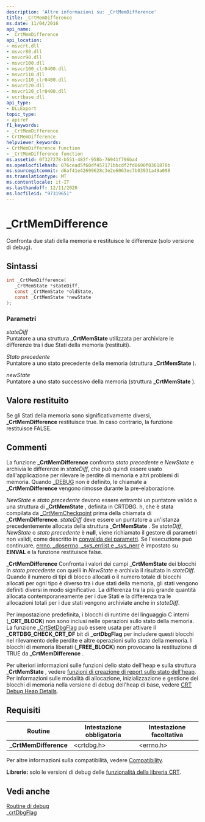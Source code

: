 ```yaml
---
description: 'Altre informazioni su: _CrtMemDifference'
title: _CrtMemDifference
ms.date: 11/04/2016
api_name:
- _CrtMemDifference
api_location:
- msvcrt.dll
- msvcr80.dll
- msvcr90.dll
- msvcr100.dll
- msvcr100_clr0400.dll
- msvcr110.dll
- msvcr110_clr0400.dll
- msvcr120.dll
- msvcr120_clr0400.dll
- ucrtbase.dll
api_type:
- DLLExport
topic_type:
- apiref
f1_keywords:
- _CrtMemDifference
- CrtMemDifference
helpviewer_keywords:
- CrtMemDifference function
- _CrtMemDifference function
ms.assetid: 0f327278-b551-482f-958b-76941f796ba4
ms.openlocfilehash: 076cead5f60df457171bbcdf2fd8690f0361870b
ms.sourcegitcommit: d6af41e42699628c3e2e6063ec7b03931a49a098
ms.translationtype: MT
ms.contentlocale: it-IT
ms.lasthandoff: 12/11/2020
ms.locfileid: "97319651"
---
```

# <a name="_crtmemdifference"></a>_CrtMemDifference

Confronta due stati della memoria e restituisce le differenze (solo versione di debug).

## <a name="syntax"></a>Sintassi

```C
int _CrtMemDifference(
   _CrtMemState *stateDiff,
   const _CrtMemState *oldState,
   const _CrtMemState *newState
);
```

### <a name="parameters"></a>Parametri

*stateDiff*<br/>
Puntatore a una struttura **_CrtMemState** utilizzata per archiviare le differenze tra i due Stati della memoria (restituiti).

*Stato precedente*<br/>
Puntatore a uno stato precedente della memoria (struttura **_CrtMemState** ).

*newState*<br/>
Puntatore a uno stato successivo della memoria (struttura **_CrtMemState** ).

## <a name="return-value"></a>Valore restituito

Se gli Stati della memoria sono significativamente diversi, **_CrtMemDifference** restituisce true. In caso contrario, la funzione restituisce FALSE.

## <a name="remarks"></a>Commenti

La funzione **_CrtMemDifference** confronta *stato precedente* e *NewState* e archivia le differenze in *stateDiff*, che può quindi essere usato dall'applicazione per rilevare le perdite di memoria e altri problemi di memoria. Quando [_DEBUG](../../c-runtime-library/debug.md) non è definito, le chiamate a **_CrtMemDifference** vengono rimosse durante la pre-elaborazione.

*NewState* e *stato precedente* devono essere entrambi un puntatore valido a una struttura di **_CrtMemState** , definita in CRTDBG. h, che è stata compilata da [_CrtMemCheckpoint](crtmemcheckpoint.md) prima della chiamata di **_CrtMemDifference**. *stateDiff* deve essere un puntatore a un'istanza precedentemente allocata della struttura **_CrtMemState** . Se *stateDiff*, *NewState* o *stato precedente* è **null**, viene richiamato il gestore di parametri non validi, come descritto in [convalida dei parametri](../../c-runtime-library/parameter-validation.md). Se l'esecuzione può continuare, [errno, _doserrno, _sys_errlist e _sys_nerr](../../c-runtime-library/errno-doserrno-sys-errlist-and-sys-nerr.md) è impostato su **EINVAL** e la funzione restituisce false.

**_CrtMemDifference** Confronta i valori dei campi **_CrtMemState** dei blocchi in *stato precedente* con quelli in *NewState* e archivia il risultato in *stateDiff*. Quando il numero di tipi di blocco allocati o il numero totale di blocchi allocati per ogni tipo è diverso tra i due stati della memoria, gli stati vengono definiti diversi in modo significativo. La differenza tra la più grande quantità allocata contemporaneamente per i due Stati e la differenza tra le allocazioni totali per i due stati vengono archiviate anche in *stateDiff*.

Per impostazione predefinita, i blocchi di runtime del linguaggio C interni (**_CRT_BLOCK**) non sono inclusi nelle operazioni sullo stato della memoria. La funzione [_CrtSetDbgFlag](crtsetdbgflag.md) può essere usata per attivare il **_CRTDBG_CHECK_CRT_DF** bit di **_crtDbgFlag** per includere questi blocchi nel rilevamento delle perdite e altre operazioni sullo stato della memoria. I blocchi di memoria liberati (**_FREE_BLOCK**) non provocano la restituzione di TRUE da **_CrtMemDifference** .

Per ulteriori informazioni sulle funzioni dello stato dell'heap e sulla struttura **_CrtMemState** , vedere [funzioni di creazione di report sullo stato dell'heap](/visualstudio/debugger/crt-debug-heap-details). Per informazioni sulle modalità di allocazione, inizializzazione e gestione dei blocchi di memoria nella versione di debug dell'heap di base, vedere [CRT Debug Heap Details](/visualstudio/debugger/crt-debug-heap-details).

## <a name="requirements"></a>Requisiti

|Routine|Intestazione obbligatoria|Intestazione facoltativa|
|-------------|---------------------|---------------------|
|**_CrtMemDifference**|\<crtdbg.h>|\<errno.h>|

Per altre informazioni sulla compatibilità, vedere [Compatibility](../../c-runtime-library/compatibility.md).

**Librerie:** solo le versioni di debug delle [funzionalità della libreria CRT](../../c-runtime-library/crt-library-features.md).

## <a name="see-also"></a>Vedi anche

[Routine di debug](../../c-runtime-library/debug-routines.md)<br/>
[_crtDbgFlag](../../c-runtime-library/crtdbgflag.md)<br/>
